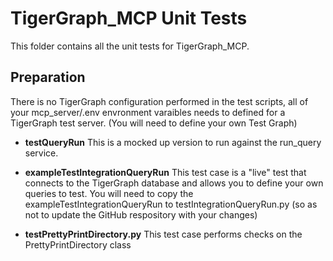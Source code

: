 # TigerGraph_MCP Unit Tests

This folder contains all the unit tests for TigerGraph_MCP.  

## Preparation

There is no TigerGraph configuration performed in the test scripts, all of your mcp_server/.env envronment varaibles needs to defined for a TigerGraph test server. (You will need to define your own Test Graph)

 - **testQueryRun** This is a mocked up version to run against the run_query service.
 
 - **exampleTestIntegrationQueryRun** This test case is a "live" test that connects to the
TigerGraph database and allows you to define your own queries to test. You will need to copy the exampleTestIntegrationQueryRun to testIntegrationQueryRun.py (so as not to update the GitHub 
respository with your changes)

- **testPrettyPrintDirectory.py** This test case performs checks on the PrettyPrintDirectory class





